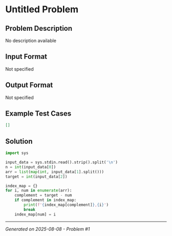 # Untitled Problem

## Problem Description
No description available

## Input Format
Not specified

## Output Format
Not specified

## Example Test Cases
```json
[]
```

## Solution
```python
import sys

input_data = sys.stdin.read().strip().split('\n')
n = int(input_data[0])
arr = list(map(int, input_data[1].split()))
target = int(input_data[2])

index_map = {}
for i, num in enumerate(arr):
    complement = target - num
    if complement in index_map:
        print(f'{index_map[complement]},{i}')
        break
    index_map[num] = i
```

---
*Generated on 2025-08-08 - Problem #1*